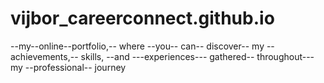 # vijbor_careerconnect.github.io
--my--online--portfolio,-- where --you-- can-- discover-- my --achievements,-- skills, --and ---experiences--- gathered-- throughout--- my --professional-- journey
